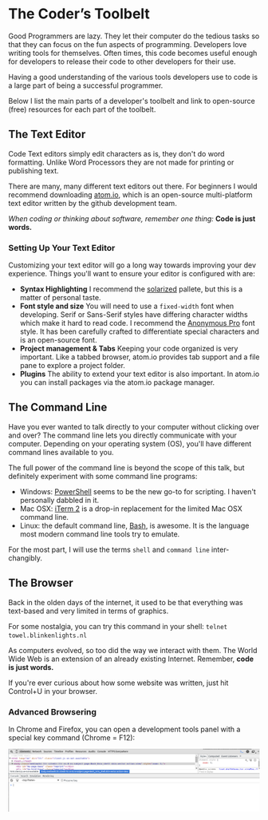 # The Coder’s Toolbelt

Good Programmers are lazy. They let their computer do the tedious tasks so that they can focus on the fun aspects of programming. Developers love writing tools for themselves. Often times, this code becomes useful enough for developers to release their code to other developers for their use.

Having a good understanding of the various tools developers use to code is a large part of being a successful programmer.

Below I list the main parts of a developer's toolbelt and link to open-source (free) resources for each part of the toolbelt.

## The Text Editor

Code Text editors simply edit characters as is, they don't do word formatting. Unlike Word Processors they are not made for printing or publishing text.

There are many, many different text editors out there. For beginners I would recommend downloading [atom.io](https://atom.io/), which is an open-source multi-platform text editor written by the github development team.

*When coding or thinking about software, remember one thing:* **Code is just words.**

### Setting Up Your Text Editor

Customizing your text editor will go a long way towards improving your dev experience. Things you'll want to ensure your editor is configured with are:

* **Syntax Highlighting** I recommend the [solarized](http://ethanschoonover.com/solarized) pallete, but this is a matter of personal taste.
* **Font style and size** You will need to use a `fixed-width` font when developing. Serif or Sans-Serif styles have differing character widths which make it hard to read code. I recommend the [Anonymous Pro](http://www.marksimonson.com/fonts/view/anonymous-pro) font style. It has been carefully crafted to differentiate special characters and is an open-source font.
* **Project management & Tabs** Keeping your code organized is very important. Like a tabbed browser, atom.io provides tab support and a file pane to explore a project folder.
* **Plugins** The ability to extend your text editor is also important. In atom.io you can install packages via the atom.io package manager.

## The Command Line

Have you ever wanted to talk directly to your computer without clicking over and over? The command line lets you directly communicate with your computer. Depending on your operating system (OS), you'll have different command lines available to you.

The full power of the command line is beyond the scope of this talk, but definitely experiment with some command line programs:

* Windows: [PowerShell](https://en.wikipedia.org/wiki/Windows_PowerShell) seems to be the new go-to for scripting. I haven't personally dabbled in it.
* Mac OSX: [iTerm 2](https://www.iterm2.com/) is a drop-in replacement for the limited Mac OSX command line.
* Linux: the default command line, [Bash](https://en.wikipedia.org/wiki/Bash_(Unix_shell)), is awesome. It is the language most modern command line tools try to emulate.

For the most part, I will use the terms `shell` and `command line` inter-changibly.

## The Browser

Back in the olden days of the internet, it used to be that everything was text-based and very limited in terms of graphics.

For some nostalgia, you can try this command in your shell:
`telnet towel.blinkenlights.nl`

As computers evolved, so too did the way we interact with them. The World Wide Web is an extension of an already existing Internet. Remember, **code is just words.**

If you're ever curious about how some website was written, just hit Control+U in your browser.

### Advanced Browsering

In Chrome and Firefox, you can open a development tools panel with a special key command (Chrome = F12):

![Chrome Dev Tools](../static/img/chrome_devtools.png)
